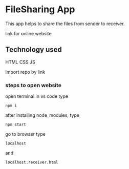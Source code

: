 # FileSharing App
This app helps to share the files from sender to receiver.

link for online website

## Technology used
HTML
CSS
JS

Import repo by link

### steps to open website

open terminal in vs code
type 
```
npm i
``` 
after installing node_modules,
type 
``` 
npm start
```

go to browser 
type
 ``` 
localhost 
``` 
and 
```
localhost.receiver.html
```
